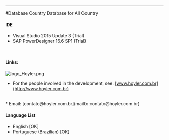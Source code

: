 -----------
#Database Country
Database for All Country
<br/>

#### IDE
* Visual Studio 2015 Update 3 (Trial)
* SAP PowerDesigner 16.6 SP1  (Trial)
<br/>

#### Links:
![logo_Hoyler.png](http://hoyler.com.br/wp-content/uploads/2016/05/logo_Hoyler.png)
<br/>
* For the people involved in the development, see: [www.hoyler.com.br](http://www.hoyler.com.br)
<br/>
* Email: [contato@hoyler.com.br](mailto:contato@hoyler.com.br)
<br/>

#### Language List
* English                [OK]
* Portuguese (Brazilian) [OK]
<br/>